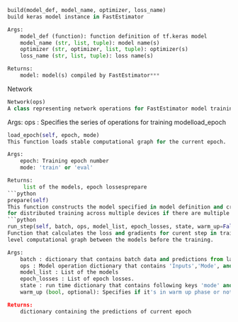 ```python
build(model_def, model_name, optimizer, loss_name)
build keras model instance in FastEstimator

Args:
    model_def (function): function definition of tf.keras model
    model_name (str, list, tuple): model name(s)
    optimizer (str, optimizer, list, tuple): optimizer(s)
    loss_name (str, list, tuple): loss name(s)

Returns:
    model: model(s) compiled by FastEstimator***
```
Network
```python
Network(ops)
A class representing network operations for FastEstimator model training.
```
Args:
    ops : Specifies the series of operations for training modelload_epoch
```python
load_epoch(self, epoch, mode)
This function loads stable computational graph for the current epoch.

Args:
    epoch: Training epoch number
    mode: 'train' or 'eval'

Returns:
     list of the models, epoch lossesprepare
```python
prepare(self)
This function constructs the model specified in model definition and create replica of model
for distributed training across multiple devices if there are multiple GPU available.run_step
```python
run_step(self, batch, ops, model_list, epoch_losses, state, warm_up=False)
Function that calculates the loss and gradients for curent step in training. It also constructs the higher
level computational graph between the models before the training.

Args:
    batch : dictionary that contains batch data and predictions from last epoch
    ops : Model operation dictionary that contains 'Inputs','Mode', and 'Outputs'
    model_list : List of the models
    epoch_losses : List of epoch losses.
    state : run time dictionary that contains following keys 'mode' and 'batch size'
    warm_up (bool, optional): Specifies if it's in warm up phase or not. Defaults to False.

Returns:
    dictionary containing the predictions of current epoch